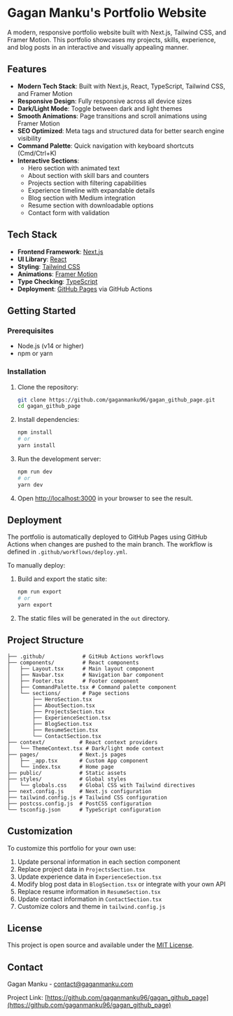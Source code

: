 # Gagan Manku's Portfolio Website

A modern, responsive portfolio website built with Next.js, Tailwind CSS, and Framer Motion. This portfolio showcases my projects, skills, experience, and blog posts in an interactive and visually appealing manner.

## Features

- **Modern Tech Stack**: Built with Next.js, React, TypeScript, Tailwind CSS, and Framer Motion
- **Responsive Design**: Fully responsive across all device sizes
- **Dark/Light Mode**: Toggle between dark and light themes
- **Smooth Animations**: Page transitions and scroll animations using Framer Motion
- **SEO Optimized**: Meta tags and structured data for better search engine visibility
- **Command Palette**: Quick navigation with keyboard shortcuts (Cmd/Ctrl+K)
- **Interactive Sections**:
  - Hero section with animated text
  - About section with skill bars and counters
  - Projects section with filtering capabilities
  - Experience timeline with expandable details
  - Blog section with Medium integration
  - Resume section with downloadable options
  - Contact form with validation

## Tech Stack

- **Frontend Framework**: [Next.js](https://nextjs.org/)
- **UI Library**: [React](https://reactjs.org/)
- **Styling**: [Tailwind CSS](https://tailwindcss.com/)
- **Animations**: [Framer Motion](https://www.framer.com/motion/)
- **Type Checking**: [TypeScript](https://www.typescriptlang.org/)
- **Deployment**: [GitHub Pages](https://pages.github.com/) via GitHub Actions

## Getting Started

### Prerequisites

- Node.js (v14 or higher)
- npm or yarn

### Installation

1. Clone the repository:
   ```bash
   git clone https://github.com/gaganmanku96/gagan_github_page.git
   cd gagan_github_page
   ```

2. Install dependencies:
   ```bash
   npm install
   # or
   yarn install
   ```

3. Run the development server:
   ```bash
   npm run dev
   # or
   yarn dev
   ```

4. Open [http://localhost:3000](http://localhost:3000) in your browser to see the result.

## Deployment

The portfolio is automatically deployed to GitHub Pages using GitHub Actions when changes are pushed to the main branch. The workflow is defined in `.github/workflows/deploy.yml`.

To manually deploy:

1. Build and export the static site:
   ```bash
   npm run export
   # or
   yarn export
   ```

2. The static files will be generated in the `out` directory.

## Project Structure

```
├── .github/            # GitHub Actions workflows
├── components/         # React components
│   ├── Layout.tsx      # Main layout component
│   ├── Navbar.tsx      # Navigation bar component
│   ├── Footer.tsx      # Footer component
│   ├── CommandPalette.tsx # Command palette component
│   └── sections/       # Page sections
│       ├── HeroSection.tsx
│       ├── AboutSection.tsx
│       ├── ProjectsSection.tsx
│       ├── ExperienceSection.tsx
│       ├── BlogSection.tsx
│       ├── ResumeSection.tsx
│       └── ContactSection.tsx
├── context/           # React context providers
│   └── ThemeContext.tsx # Dark/light mode context
├── pages/             # Next.js pages
│   ├── _app.tsx       # Custom App component
│   └── index.tsx      # Home page
├── public/            # Static assets
├── styles/            # Global styles
│   └── globals.css    # Global CSS with Tailwind directives
├── next.config.js     # Next.js configuration
├── tailwind.config.js # Tailwind CSS configuration
├── postcss.config.js  # PostCSS configuration
└── tsconfig.json      # TypeScript configuration
```

## Customization

To customize this portfolio for your own use:

1. Update personal information in each section component
2. Replace project data in `ProjectsSection.tsx`
3. Update experience data in `ExperienceSection.tsx`
4. Modify blog post data in `BlogSection.tsx` or integrate with your own API
5. Replace resume information in `ResumeSection.tsx`
6. Update contact information in `ContactSection.tsx`
7. Customize colors and theme in `tailwind.config.js`

## License

This project is open source and available under the [MIT License](LICENSE).

## Contact

Gagan Manku - [contact@gaganmanku.com](mailto:contact@gaganmanku.com)

Project Link: [https://github.com/gaganmanku96/gagan_github_page](https://github.com/gaganmanku96/gagan_github_page)
